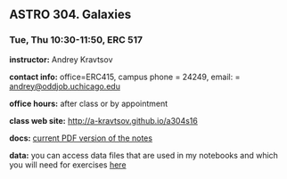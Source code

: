 ## ASTRO 304. Galaxies
### Tue, Thu 10:30-11:50, ERC 517
**instructor:** Andrey Kravtsov

**contact info:** office=ERC415, campus phone = 24249, email: = andrey@oddjob.uchicago.edu

**office hours:** after class or by appointment

**class web site:** http://a-kravtsov.github.io/a304s16

**docs:** [current PDF version of the notes](https://www.sugarsync.com/pf/D7709039_06224471_841214)

**data:** you can access data files that are used in my notebooks and which you will need for exercises [here](https://app.sugarsync.com/iris/wf/D7709039_06224471_849752)
